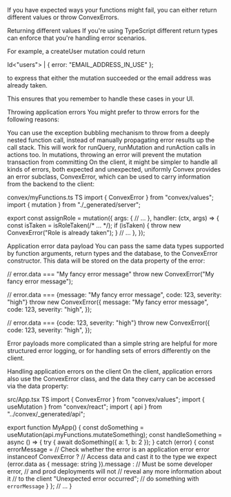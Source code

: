 If you have expected ways your functions might fail, you can either return different values or throw ConvexErrors.

Returning different values
If you're using TypeScript different return types can enforce that you're handling error scenarios.

For example, a createUser mutation could return

Id<"users"> | { error: "EMAIL_ADDRESS_IN_USE" };

to express that either the mutation succeeded or the email address was already taken.

This ensures that you remember to handle these cases in your UI.

Throwing application errors
You might prefer to throw errors for the following reasons:

You can use the exception bubbling mechanism to throw from a deeply nested function call, instead of manually propagating error results up the call stack. This will work for runQuery, runMutation and runAction calls in actions too.
In mutations, throwing an error will prevent the mutation transaction from committing
On the client, it might be simpler to handle all kinds of errors, both expected and unexpected, uniformly
Convex provides an error subclass, ConvexError, which can be used to carry information from the backend to the client:

convex/myFunctions.ts
TS
import { ConvexError } from "convex/values";
import { mutation } from "./_generated/server";

export const assignRole = mutation({
  args: {
    // ...
  },
  handler: (ctx, args) => {
    const isTaken = isRoleTaken(/* ... */);
    if (isTaken) {
      throw new ConvexError("Role is already taken");
    }
    // ...
  },
});

Application error data payload
You can pass the same data types supported by function arguments, return types and the database, to the ConvexError constructor. This data will be stored on the data property of the error:

// error.data === "My fancy error message"
throw new ConvexError("My fancy error message");

// error.data === {message: "My fancy error message", code: 123, severity: "high"}
throw new ConvexError({
  message: "My fancy error message",
  code: 123,
  severity: "high",
});

// error.data === {code: 123, severity: "high"}
throw new ConvexError({
  code: 123,
  severity: "high",
});

Error payloads more complicated than a simple string are helpful for more structured error logging, or for handling sets of errors differently on the client.

Handling application errors on the client
On the client, application errors also use the ConvexError class, and the data they carry can be accessed via the data property:

src/App.tsx
TS
import { ConvexError } from "convex/values";
import { useMutation } from "convex/react";
import { api } from "../convex/_generated/api";

export function MyApp() {
  const doSomething = useMutation(api.myFunctions.mutateSomething);
  const handleSomething = async () => {
    try {
      await doSomething({ a: 1, b: 2 });
    } catch (error) {
      const errorMessage =
        // Check whether the error is an application error
        error instanceof ConvexError
          ? // Access data and cast it to the type we expect
            (error.data as { message: string }).message
          : // Must be some developer error,
            // and prod deployments will not
            // reveal any more information about it
            // to the client
            "Unexpected error occurred";
      // do something with `errorMessage`
    }
  };
  // ...
}